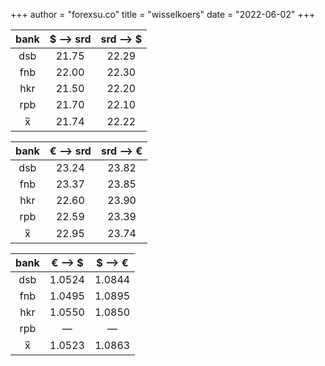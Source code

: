 +++
author = "forexsu.co"
title = "wisselkoers"
date = "2022-06-02"
+++

bank|$ ——> srd|srd ——> $
:-----:|:-----:|:-----:
dsb  |21.75|22.29
fnb  |22.00|22.30
hkr  |21.50|22.20
rpb  |21.70|22.10
x̅|21.74|22.22

bank|€ ——> srd|srd ——> €
:-----:|:-----:|:-----:
dsb  |23.24|23.82
fnb  |23.37|23.85
hkr  |22.60|23.90
rpb  |22.59|23.39
x̅|22.95|23.74

bank|€ ——> $|$ ——> €
:-----:|:-----:|:-----:
dsb  |1.0524|1.0844
fnb  |1.0495|1.0895
hkr  |1.0550|1.0850
rpb  |—|—
x̅|1.0523|1.0863
